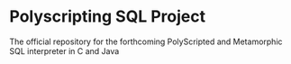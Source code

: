 # Polyscripting SQL Project

The official repository for the forthcoming PolyScripted and Metamorphic SQL interpreter in C and Java


